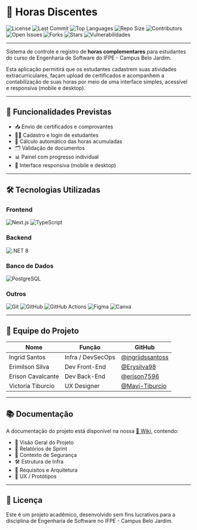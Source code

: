 # 📘 Horas Discentes

![License](https://img.shields.io/github/license/ifpebj-ti/horas-discentes)
![Last Commit](https://img.shields.io/github/last-commit/ifpebj-ti/horas-discentes)
![Top Languages](https://img.shields.io/github/languages/top/ifpebj-ti/horas-discentes)
![Repo Size](https://img.shields.io/github/repo-size/ifpebj-ti/horas-discentes)
![Contributors](https://img.shields.io/github/contributors/ifpebj-ti/horas-discentes)
![Open Issues](https://img.shields.io/github/issues/ifpebj-ti/horas-discentes)
![Forks](https://img.shields.io/github/forks/ifpebj-ti/horas-discentes)
![Stars](https://img.shields.io/github/stars/ifpebj-ti/horas-discentes)
![Vulnerabilidades](https://img.shields.io/badge/Vulnerabilidades-0-brightgreen)



---

Sistema de controle e registro de **horas complementares** para estudantes do curso de Engenharia de Software do IFPE - Campus Belo Jardim.

Esta aplicação permitirá que os estudantes cadastrem suas atividades extracurriculares, façam upload de certificados e acompanhem a contabilização de suas horas por meio de uma interface simples, acessível e responsiva (mobile e desktop).

---

## 🚀 Funcionalidades Previstas

- 📥 Envio de certificados e comprovantes  
- 👨‍🎓 Cadastro e login de estudantes  
- 🧮 Cálculo automático das horas acumuladas  
- 🗂️ Validação de documentos  
- 📊 Painel com progresso individual  
- 📱 Interface responsiva (mobile e desktop)  

---

## 🛠️ Tecnologias Utilizadas

### Frontend  
![Next.js](https://img.shields.io/badge/Next.js-000?style=for-the-badge&logo=next.js&logoColor=white)
![TypeScript](https://img.shields.io/badge/TypeScript-3178C6?style=for-the-badge&logo=typescript&logoColor=white)

### Backend  
![.NET 8](https://img.shields.io/badge/.NET-512BD4?style=for-the-badge&logo=dotnet&logoColor=white)

### Banco de Dados  
![PostgreSQL](https://img.shields.io/badge/PostgreSQL-316192?style=for-the-badge&logo=postgresql&logoColor=white)

### Outros  
![Git](https://img.shields.io/badge/Git-F05032?style=for-the-badge&logo=git&logoColor=white)
![GitHub](https://img.shields.io/badge/GitHub-181717?style=for-the-badge&logo=github&logoColor=white)
![GitHub Actions](https://img.shields.io/badge/GitHub_Actions-2088FF?style=for-the-badge&logo=github-actions&logoColor=white)
![Figma](https://img.shields.io/badge/Figma-F24E1E?style=for-the-badge&logo=figma&logoColor=white)
![Canva](https://img.shields.io/badge/Canva-00C4CC?style=for-the-badge&logo=canva&logoColor=white)

---

## 👥 Equipe do Projeto

| Nome              | Função             | GitHub |
|-------------------|--------------------|--------|
| Ingrid Santos     | Infra / DevSecOps  | [@ingriidssantoss](https://github.com/ingriidssantoss) |
| Erimilson Silva   | Dev Front-End      | [@Erysilva98](https://github.com/Erysilva98) |
| Erison Cavalcante | Dev Back-End       | [@erison7596](https://github.com/erison7596) |
| Victoria Tiburcio | UX Designer        | [@Mavi-Tiburcio](https://github.com/Mavi-Tiburcio) |

---

## 📚 Documentação

A documentação do projeto está disponível na nossa [📖 Wiki](https://github.com/ifpebj-ti/horas-discentes/wiki), contendo:

- 📌 Visão Geral do Projeto  
- 🧠 Relatórios de Sprint  
- 🔐 Contexto de Segurança  
- 🛠️ Estrutura de Infra  
- 🧱 Requisitos e Arquitetura  
- 🎨 UX / Protótipos  

---

## 📄 Licença

Este é um projeto acadêmico, desenvolvido sem fins lucrativos para a disciplina de Engenharia de Software no IFPE - Campus Belo Jardim.
